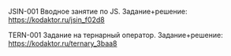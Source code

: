 JSIN-001
Вводное занятие по JS.
Задание+решение: https://kodaktor.ru/jsin_f02d8

TERN-001
Задание на тернарный оператор.
Задание+решение: https://kodaktor.ru/ternary_3baa8

